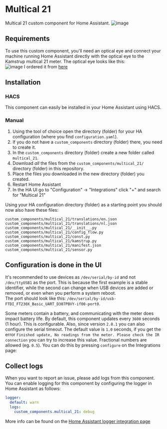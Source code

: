 # Multical 21


Multical 21 custom component for Home Assistant.
![image](https://user-images.githubusercontent.com/6593720/220913633-3daa874f-3ed3-4e39-b827-ec7a1ce1f6dd.png)

## Requirements

To use this custom component, you'll need an optical eye and connect your machine running Home Assistant directly with the optical eye to the Kamstrup multical 21 meter.
The optical eye looks like this:<br>
![image](https://user-images.githubusercontent.com/6593720/220914030-3ca8bec3-b302-4ed7-a0b8-c4858b0c8120.png)
I ordered it from [here](https://www.aliexpress.com/item/1005004567409202.html?spm=a2g0o.order_list.order_list_main.18.43e81802zaII7n)

## Installation

### HACS

This component can easily be installed in your Home Assistant using HACS.


### Manual

1. Using the tool of choice open the directory (folder) for your HA configuration (where you find `configuration.yaml`).
2. If you do not have a `custom_components` directory (folder) there, you need to create it.
3. In the `custom_components` directory (folder) create a new folder called `multical_21`.
4. Download _all_ the files from the `custom_components/multical_21/` directory (folder) in this repository.
5. Place the files you downloaded in the new directory (folder) you created.
6. Restart Home Assistant
7. In the HA UI go to "Configuration" -> "Integrations" click "+" and search for "Multical 21"

Using your HA configuration directory (folder) as a starting point you should now also have these files:

```text
custom_components/multical_21/translations/en.json
custom_components/multical_21/translations/nl.json
custom_components/multical_21/__init__.py
custom_components/multical_21/config_flow.py
custom_components/multical_21/const.py
custom_components/multical_21/kamstrup.py
custom_components/multical_21/manifest.json
custom_components/multical_21/sensor.py
```

## Configuration is done in the UI

It's recommended to use devices as `/dev/serial/by-id` and not `/dev/ttyUSB1` as the port. This is because the first example is a stable identifier, while the second can change when USB devices are added or removed, or even when you perform a system reboot.<br>
The port should look like this: `/dev/serial/by-id/usb-FTDI_FT230X_Basic_UART_D307PBVY-if00-port0`.

Some meters contain a battery, and communicating with the meter does impact battery life. By default, this component updates every `3600` seconds (1 hour). This is configurable. Also, since version `2.0.1` you can also configure the serial timeout. The default value is `1.0` seconds, if you get the error `Finished update, No readings from the meter. Please check the IR connection` you can try to increase this value. Fractional numbers are allowed (eg. `0.5`).
You can do this by pressing `configure` on the Integrations page:

## Collect logs

When you want to report an issue, please add logs from this component. You can enable logging for this component by configuring the logger in Home Assistant as follows:
```yaml
logger:
  default: warn
  logs:
    custom_components.multical_21: debug
```
More info can be found on the [Home Assistant logger integration page](https://www.home-assistant.io/integrations/logger)
